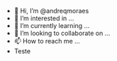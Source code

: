 - 👋 Hi, I’m @andreqmoraes
- 👀 I’m interested in ...
- 🌱 I’m currently learning ...
- 💞️ I’m looking to collaborate on ...
- 📫 How to reach me ...
- Teste
<!---
andreqmoraes/andreqmoraes is a ✨ special ✨ repository because its `README.md` (this file) appears on your GitHub profile.
You can click the Preview link to take a look at your changes.
--->
